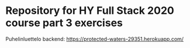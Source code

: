 # Repository for HY Full Stack 2020 course part 3 exercises

Puhelinluettelo backend: https://protected-waters-29351.herokuapp.com/